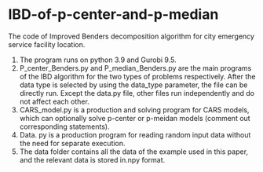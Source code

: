 # IBD-of-p-center-and-p-median
The code of Improved Benders decomposition algorithm for city emergency service facility location.

1. The program runs on python 3.9 and Gurobi 9.5.
2. P_center_Benders.py and P_median_Benders.py are the main programs of the IBD algorithm for the two types of problems respectively. After the data type is selected by using the data_type parameter, the file can be directly run. Except the data.py file, other files run independently and do not affect each other.
3. CARS_model.py is a production and solving program for CARS models, which can optionally solve p-center or p-meidan models (comment out corresponding statements).
4. Data. py is a production program for reading random input data without the need for separate execution.
5. The data folder contains all the data of the example used in this paper, and the relevant data is stored in.npy format.
